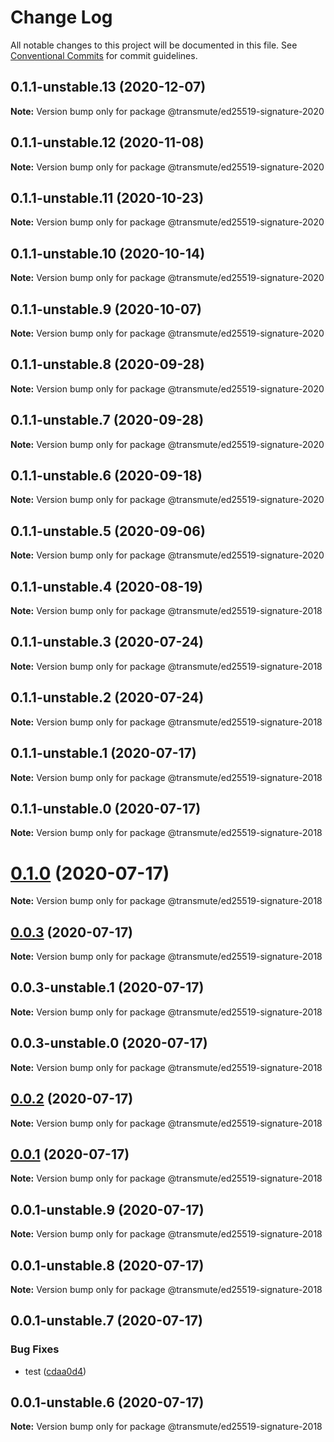 # Change Log

All notable changes to this project will be documented in this file.
See [Conventional Commits](https://conventionalcommits.org) for commit guidelines.

## 0.1.1-unstable.13 (2020-12-07)

**Note:** Version bump only for package @transmute/ed25519-signature-2020





## 0.1.1-unstable.12 (2020-11-08)

**Note:** Version bump only for package @transmute/ed25519-signature-2020





## 0.1.1-unstable.11 (2020-10-23)

**Note:** Version bump only for package @transmute/ed25519-signature-2020





## 0.1.1-unstable.10 (2020-10-14)

**Note:** Version bump only for package @transmute/ed25519-signature-2020





## 0.1.1-unstable.9 (2020-10-07)

**Note:** Version bump only for package @transmute/ed25519-signature-2020





## 0.1.1-unstable.8 (2020-09-28)

**Note:** Version bump only for package @transmute/ed25519-signature-2020





## 0.1.1-unstable.7 (2020-09-28)

**Note:** Version bump only for package @transmute/ed25519-signature-2020





## 0.1.1-unstable.6 (2020-09-18)

**Note:** Version bump only for package @transmute/ed25519-signature-2020





## 0.1.1-unstable.5 (2020-09-06)

**Note:** Version bump only for package @transmute/ed25519-signature-2020





## 0.1.1-unstable.4 (2020-08-19)

**Note:** Version bump only for package @transmute/ed25519-signature-2018





## 0.1.1-unstable.3 (2020-07-24)

**Note:** Version bump only for package @transmute/ed25519-signature-2018





## 0.1.1-unstable.2 (2020-07-24)

**Note:** Version bump only for package @transmute/ed25519-signature-2018





## 0.1.1-unstable.1 (2020-07-17)

**Note:** Version bump only for package @transmute/ed25519-signature-2018





## 0.1.1-unstable.0 (2020-07-17)

**Note:** Version bump only for package @transmute/ed25519-signature-2018





# [0.1.0](https://github.com/transmute-industries/vc.js/compare/v0.0.3...v0.1.0) (2020-07-17)

**Note:** Version bump only for package @transmute/ed25519-signature-2018





## [0.0.3](https://github.com/transmute-industries/vc.js/compare/v0.0.3-unstable.1...v0.0.3) (2020-07-17)

**Note:** Version bump only for package @transmute/ed25519-signature-2018





## 0.0.3-unstable.1 (2020-07-17)

**Note:** Version bump only for package @transmute/ed25519-signature-2018





## 0.0.3-unstable.0 (2020-07-17)

**Note:** Version bump only for package @transmute/ed25519-signature-2018





## [0.0.2](https://github.com/transmute-industries/vc.js/compare/v0.0.1...v0.0.2) (2020-07-17)

**Note:** Version bump only for package @transmute/ed25519-signature-2018





## [0.0.1](https://github.com/transmute-industries/vc.js/compare/v0.0.1-unstable.9...v0.0.1) (2020-07-17)

**Note:** Version bump only for package @transmute/ed25519-signature-2018





## 0.0.1-unstable.9 (2020-07-17)

**Note:** Version bump only for package @transmute/ed25519-signature-2018





## 0.0.1-unstable.8 (2020-07-17)

**Note:** Version bump only for package @transmute/ed25519-signature-2018





## 0.0.1-unstable.7 (2020-07-17)


### Bug Fixes

* test ([cdaa0d4](https://github.com/transmute-industries/vc.js/commit/cdaa0d489bfb5390ed98545884642c798ce18192))





## 0.0.1-unstable.6 (2020-07-17)

**Note:** Version bump only for package @transmute/ed25519-signature-2018
